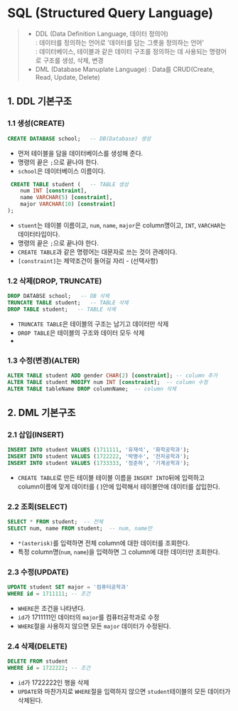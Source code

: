 # SQL (Structured Query Language)
> - DDL (Data Definition Language, 데이터 정의어)   
> : 데이터를 정의하는 언어로 '데이터를 담는 그릇을 정의하는 언어'   
> : 데이터베이스, 테이블과 같은 데이터 구조를 정의하는 데 사용되는 명령어로 구조를 생성, 삭제, 변경
> - DML (Database Manuplate Language) : Data를 CRUD(Create, Read, Update, Delete)

## 1. DDL 기본구조
### 1.1 생성(CREATE)
```sql
CREATE DATABASE school;   -- DB(Database) 생성
```
- 먼저 테이블을 담을 데이터베이스를 생성해 준다.
- 명령의 끝은 `;`으로 끝나야 한다. 
- `school`은 데이터베이스 이름이다. 
```sql
 CREATE TABLE student (   -- TABLE 생성 
    num INT [constraint],
    name VARCHAR(5) [constraint],
    major VARCHAR(10) [constraint]
);
 ```
- `stuent`는 테이블 이름이고, `num`, `name`, `major`은 column명이고, `INT`, `VARCHAR`는 데이터타입이다.
- 명령의 끝은 `;`으로 끝나야 한다. 
- `CREATE TABLE`과 같은 명령어는 대문자로 쓰는 것이 관례이다. 
- `[constraint]`는 제약조건이 들어길 자리 - (선택사항)
### 1.2 삭제(DROP, TRUNCATE)
```sql
DROP DATABSE school;   -- DB 삭제
TRUNCATE TABLE student;   -- TABLE 삭제 
DROP TABLE student;   -- TABLE 삭제
```
- `TRUNCATE TABLE`은 테이블의 구조는 남기고 데이터만 삭제
- `DROP TABLE`은 테이블의 구조와 데이터 모두 삭제
- 
### 1.3 수정(변경)(ALTER)
```sql
ALTER TABLE student ADD gender CHAR(2) [constraint]; -- column 추가
ALTER TABLE student MODIFY num INT [constraint];  -- column 수정
ALTER TABLE tableName DROP columnName;  -- column 삭제
```

## 2. DML 기본구조
### 2.1 삽입(INSERT)
```sql
INSERT INTO student VALUES (1711111, '유재석', '화학공학과');
INSERT INTO student VALUES (1722222, '박명수', '전자공학과');
INSERT INTO student VALUES (1733333, '정준하', '기계공학과');
```
- `CREATE TABLE`로 만든 테이블 테이블 이름을 `INSERT INTO`뒤에 입력하고   
  column이름에 맞게 데이터를 ( )안에 입력해서 테이블안에 데이터를 삽입한다. 
### 2.2 조회(SELECT)
```sql
SELECT * FROM student;  -- 전체
SELECT num, name FROM student;  -- num, name만
```
- `*(asterisk)`를 입력하면 전체 column에 대한 데이터를 조회한다. 
- 특정 column명(`num`, `name`)을 입력하면 그 column에 대한 데이터만 조회한다. 
### 2.3 수정(UPDATE)
```sql
UPDATE student SET major = '컴퓨터공학과' 
WHERE id = 1711111; -- 조건
```
- `WHERE`은 조건을 나타낸다.
- `id`가 1711111인 데이터의 `major`를 컴퓨터공학과로 수정
- `WHERE`절을 사용하지 않으면 모든 `major` 데이터가 수정된다. 
### 2.4 삭제(DELETE)
```sql
DELETE FROM student 
WHERE id = 1722222; -- 조건
```
- `id`가 1722222인 행을 삭제
- `UPDATE`와 마찬가지로 `WHERE`절을 입력하지 않으면 `student`테이블의 모든 데이터가 삭제된다.
